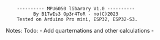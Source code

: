         ---------- MPU6050 libarary V1.0 ----------
              By B1TwIs3 Op3r4ToR - no(C)2023
        Tested on Arduino Pro mini, ESP32, ESP32-S3.

Notes: 
              Todo:
              - Add quarternations and other calculations
              - 
